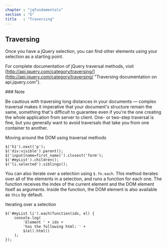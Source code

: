 ```yaml
---
chapter : "jqfundamentals"
section : "5"
title   : "Traversing"
---
```

## Traversing

Once you have a jQuery selection, you can find other elements using your selection as a starting point.

For complete documentation of jQuery traversal methods, visit [http://api.jquery.com/category/traversing/](http://api.jquery.com/category/traversing/ "Traversing documentation on api.jquery.com").

<div class="note" markdown="1">
### Note

Be cautious with traversing long distances in your documents — complex traversal makes it imperative that your document's structure remain the same, something that's difficult to guarantee even if you're the one creating the whole application from server to client. One- or two-step traversal is fine, but you generally want to avoid traversals that take you from one container to another.
</div>

<div class="example" markdown="1">
Moving around the DOM using traversal methods

    $('h1').next('p');
    $('div:visible').parent();
    $('input[name=first_name]').closest('form');
    $('#myList').children();
    $('li.selected').siblings();
</div>

You can also iterate over a selection using `$.fn.each`. This method iterates over all of the elements in a selection, and runs a function for each one. The function receives the index of the current element and the DOM element itself as arguments. Inside the function, the DOM element is also available as `this` by default.

<div class="example" markdown="1">
Iterating over a selection

    $('#myList li').each(function(idx, el) {
        console.log(
            'Element ' + idx +
            'has the following html: ' +
            $(el).html()
        );
    });
</div>